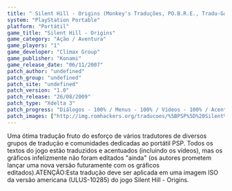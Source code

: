 ```yaml
---
title: " Silent Hill - Origins (Monkey's Traduções, PO.B.R.E., Tradu-GameX, FUT, PSP News e Planeta PSP)"
system: "PlayStation Portable"
platform: "Portátil"
game_title: "Silent Hill - Origins"
game_category: "Ação / Aventura"
game_players: "1"
game_developer: "Climax Group"
game_publisher: "Konami"
game_release_date: "06/11/2007"
patch_author: "undefined"
patch_group: "undefined"
patch_site: "undefined"
patch_version: "1.0"
patch_release: "26/08/2009"
patch_type: "Xdelta 3"
patch_progress: "Diálogos - 100% / Menus - 100% / Vídeos - 100% / Acentuação - 100% / Gráficos - 0%"
patch_images: ["http://img.romhackers.org/traducoes/%5BPSP%5D%20Silent%20Hill%20-%20Origins%20-%20Monkey's%20Tradu%C3%A7%C3%B5es%20-%201.jpg","http://img.romhackers.org/traducoes/%5BPSP%5D%20Silent%20Hill%20-%20Origins%20-%20Monkey's%20Tradu%C3%A7%C3%B5es%20-%202.jpg","http://img.romhackers.org/traducoes/%5BPSP%5D%20Silent%20Hill%20-%20Origins%20-%20Monkey's%20Tradu%C3%A7%C3%B5es%20-%203.jpg"]
---
```

Uma ótima tradução fruto do esforço de vários tradutores de diversos grupos de tradução e comunidades dedicadas ao portátil PSP. Todos os textos do jogo estão traduzidos e acentuados (incluindo os vídeos), mas os gráficos infelizmente não foram editados "ainda" (os autores prometem lançar uma nova versão futuramente com os gráficos editados).ATENÇÃO:Esta tradução deve ser aplicada em uma imagem ISO da versão americana (ULUS-10285) do jogo Silent Hill - Origins.
